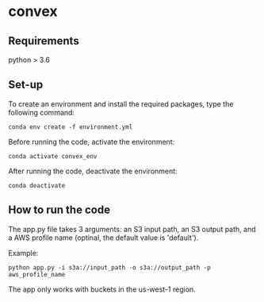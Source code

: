 # convex

## Requirements
python > 3.6

## Set-up
To create an environment and install the required packages, type the following command:
<pre><code>conda env create -f environment.yml 
</code></pre>

Before running the code, activate the environment:
<pre><code>conda activate convex_env
</code></pre>

After running the code, deactivate the environment:
<pre><code>conda deactivate
</code></pre>

## How to run the code
The app.py file takes 3 arguments: an S3 input path, an S3 output path, and a AWS profile name (optinal, the default value is 'default').

Example:
<pre><code>python app.py -i s3a://input_path -o s3a://output_path -p aws_profile_name 
</code></pre>

The app only works with buckets in the us-west-1 region.
